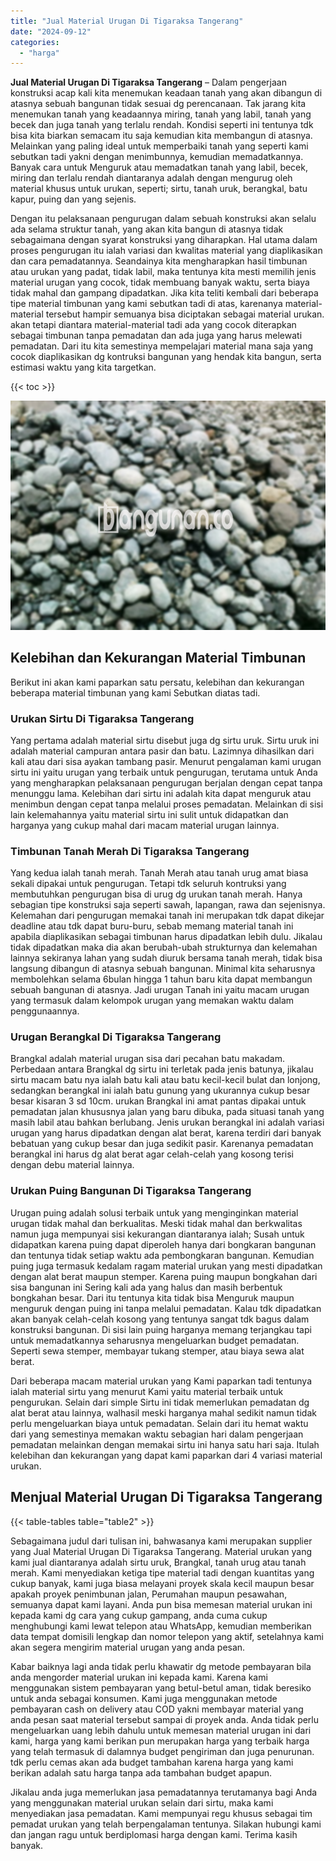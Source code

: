 ```yaml
---
title: "Jual Material Urugan Di Tigaraksa Tangerang"
date: "2024-09-12"
categories: 
  - "harga"
---
```


**Jual Material Urugan Di Tigaraksa Tangerang** – Dalam pengerjaan konstruksi acap kali kita menemukan keadaan tanah yang akan dibangun di atasnya sebuah bangunan tidak sesuai dg perencanaan. Tak jarang kita menemukan tanah yang keadaannya miring, tanah yang labil, tanah yang becek dan juga tanah yang terlalu rendah. Kondisi seperti ini tentunya tdk bisa kita biarkan semacam itu saja kemudian kita membangun di atasnya. Melainkan yang paling ideal untuk memperbaiki tanah yang seperti kami sebutkan tadi yakni dengan menimbunnya, kemudian memadatkannya. Banyak cara untuk Menguruk atau memadatkan tanah yang labil, becek, miring dan terlalu rendah diantaranya adalah dengan mengurug oleh material khusus untuk urukan, seperti; sirtu, tanah uruk, berangkal, batu kapur, puing dan yang sejenis.

Dengan itu pelaksanaan pengurugan dalam sebuah konstruksi akan selalu ada selama struktur tanah, yang akan kita bangun di atasnya tidak sebagaimana dengan syarat konstruksi yang diharapkan. Hal utama dalam proses pengurugan itu ialah variasi dan kwalitas material yang diaplikasikan dan cara pemadatannya. Seandainya kita mengharapkan hasil timbunan atau urukan yang padat, tidak labil, maka tentunya kita mesti memilih jenis material urugan yang cocok, tidak membuang banyak waktu, serta biaya tidak mahal dan gampang dipadatkan. Jika kita teliti kembali dari beberapa tipe material timbunan yang kami sebutkan tadi di atas, karenanya material-material tersebut hampir semuanya bisa diciptakan sebagai material urukan. akan tetapi diantara material-material tadi ada yang cocok diterapkan sebagai timbunan tanpa pemadatan dan ada juga yang harus melewati pemadatan. Dari itu kita semestinya mempelajari material mana saja yang cocok diaplikasikan dg kontruksi bangunan yang hendak kita bangun, serta estimasi waktu yang kita targetkan.

{{< toc >}}

![Jual Material Urugan Di Tigaraksa Tangerang](/images/jual-urugan-43.png)

## Kelebihan dan Kekurangan Material Timbunan

Berikut ini akan kami paparkan satu persatu, kelebihan dan kekurangan beberapa material timbunan yang kami Sebutkan diatas tadi.

### Urukan Sirtu Di Tigaraksa Tangerang

Yang pertama adalah material sirtu disebut juga dg sirtu uruk. Sirtu uruk ini adalah material campuran antara pasir dan batu. Lazimnya dihasilkan dari kali atau dari sisa ayakan tambang pasir. Menurut pengalaman kami urugan sirtu ini yaitu urugan yang terbaik untuk pengurugan, terutama untuk Anda yang mengharapkan pelaksanaan pengurugan berjalan dengan cepat tanpa menunggu lama. Kelebihan dari sirtu ini adalah kita dapat menguruk atau menimbun dengan cepat tanpa melalui proses pemadatan. Melainkan di sisi lain kelemahannya yaitu material sirtu ini sulit untuk didapatkan dan harganya yang cukup mahal dari macam material urugan lainnya.

### Timbunan Tanah Merah Di Tigaraksa Tangerang

Yang kedua ialah tanah merah. Tanah Merah atau tanah urug amat biasa sekali dipakai untuk pengurugan. Tetapi tdk seluruh kontruksi yang membutuhkan pengurugan bisa di urug dg urukan tanah merah. Hanya sebagian tipe konstruksi saja seperti sawah, lapangan, rawa dan sejenisnya. Kelemahan dari pengurugan memakai tanah ini merupakan tdk dapat dikejar deadline atau tdk dapat buru-buru, sebab memang material tanah ini apabila diaplikasikan sebagai timbunan harus dipadatkan lebih dulu. Jikalau tidak dipadatkan maka dia akan berubah-ubah strukturnya dan kelemahan lainnya sekiranya lahan yang sudah diuruk bersama tanah merah, tidak bisa langsung dibangun di atasnya sebuah bangunan. Minimal kita seharusnya membolehkan selama 6bulan hingga 1 tahun baru kita dapat membangun sebuah bangunan di atasnya. Jadi urugan Tanah ini yaitu macam urugan yang termasuk dalam kelompok urugan yang memakan waktu dalam penggunaannya.

### Urugan Berangkal Di Tigaraksa Tangerang

Brangkal adalah material urugan sisa dari pecahan batu makadam. Perbedaan antara Brangkal dg sirtu ini terletak pada jenis batunya, jikalau sirtu macam batu nya ialah batu kali atau batu kecil-kecil bulat dan lonjong, sedangkan berangkal ini ialah batu gunung yang ukurannya cukup besar besar kisaran 3 sd 10cm. urukan Brangkal ini amat pantas dipakai untuk pemadatan jalan khususnya jalan yang baru dibuka, pada situasi tanah yang masih labil atau bahkan berlubang. Jenis urukan berangkal ini adalah variasi urugan yang harus dipadatkan dengan alat berat, karena terdiri dari banyak bebatuan yang cukup besar dan juga sedikit pasir. Karenanya pemadatan berangkal ini harus dg alat berat agar celah-celah yang kosong terisi dengan debu material lainnya.

### Urukan Puing Bangunan Di Tigaraksa Tangerang

Urugan puing adalah solusi terbaik untuk yang menginginkan material urugan tidak mahal dan berkualitas. Meski tidak mahal dan berkwalitas namun juga mempunyai sisi kekurangan diantaranya ialah; Susah untuk didapatkan karena puing dapat diperoleh hanya dari bongkaran bangunan dan tentunya tidak setiap waktu ada pembongkaran bangunan. Kemudian puing juga termasuk kedalam ragam material urukan yang mesti dipadatkan dengan alat berat maupun stemper. Karena puing maupun bongkahan dari sisa bangunan ini Sering kali ada yang halus dan masih berbentuk bongkahan besar. Dari itu tentunya kita tidak bisa Menguruk maupun menguruk dengan puing ini tanpa melalui pemadatan. Kalau tdk dipadatkan akan banyak celah-celah kosong yang tentunya sangat tdk bagus dalam konstruksi bangunan. Di sisi lain puing harganya memang terjangkau tapi untuk memadatkannya seharusnya mengeluarkan budget pemadatan. Seperti sewa stemper, membayar tukang stemper, atau biaya sewa alat berat.

Dari beberapa macam material urukan yang Kami paparkan tadi tentunya ialah material sirtu yang menurut Kami yaitu material terbaik untuk pengurukan. Selain dari simple Sirtu ini tidak memerlukan pemadatan dg alat berat atau lainnya, walhasil meski harganya mahal sedikit namun tidak perlu mengeluarkan biaya untuk pemadatan. Selain dari itu hemat waktu dari yang semestinya memakan waktu sebagian hari dalam pengerjaan pemadatan melainkan dengan memakai sirtu ini hanya satu hari saja. Itulah kelebihan dan kekurangan yang dapat kami paparkan dari 4 variasi material urukan.

## Menjual Material Urugan Di Tigaraksa Tangerang

{{< table-tables table="table2" >}}

Sebagaimana judul dari tulisan ini, bahwasanya kami merupakan supplier yang Jual Material Urugan Di Tigaraksa Tangerang. Material urukan yang kami jual diantaranya adalah sirtu uruk, Brangkal, tanah urug atau tanah merah. Kami menyediakan ketiga tipe material tadi dengan kuantitas yang cukup banyak, kami juga biasa melayani proyek skala kecil maupun besar apakah proyek penimbunan jalan, Perumahan maupun pesawahan, semuanya dapat kami layani. Anda pun bisa memesan material urukan ini kepada kami dg cara yang cukup gampang, anda cuma cukup menghubungi kami lewat telepon atau WhatsApp, kemudian memberikan data tempat domisili lengkap dan nomor telepon yang aktif, setelahnya kami akan segera mengirim material urugan yang anda pesan.

Kabar baiknya lagi anda tidak perlu khawatir dg metode pembayaran bila anda mengorder material urukan ini kepada kami. Karena kami menggunakan sistem pembayaran yang betul-betul aman, tidak beresiko untuk anda sebagai konsumen. Kami juga menggunakan metode pembayaran cash on delivery atau COD yakni membayar material yang anda pesan saat material tersebut sampai di proyek anda. Anda tidak perlu mengeluarkan uang lebih dahulu untuk memesan material urugan ini dari kami, harga yang kami berikan pun merupakan harga yang terbaik harga yang telah termasuk di dalamnya budget pengiriman dan juga penurunan. tdk perlu cemas akan ada budget tambahan karena harga yang kami berikan adalah satu harga tanpa ada tambahan budget apapun.

Jikalau anda juga memerlukan jasa pemadatannya terutamanya bagi Anda yang menggunakan material urukan selain dari sirtu, maka kami menyediakan jasa pemadatan. Kami mempunyai regu khusus sebagai tim pemadat urukan yang telah berpengalaman tentunya. Silakan hubungi kami dan jangan ragu untuk berdiplomasi harga dengan kami. Terima kasih banyak.
